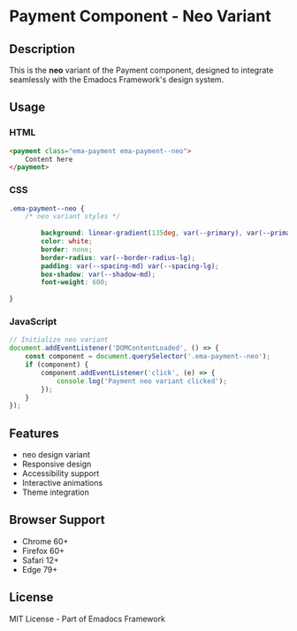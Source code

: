 # Payment Component - Neo Variant

## Description
This is the **neo** variant of the Payment component, designed to integrate seamlessly with the Emadocs Framework's design system.

## Usage

### HTML
```html
<payment class="ema-payment ema-payment--neo">
    Content here
</payment>
```

### CSS
```css
.ema-payment--neo {
    /* neo variant styles */
    
        background: linear-gradient(135deg, var(--primary), var(--primary-dark));
        color: white;
        border: none;
        border-radius: var(--border-radius-lg);
        padding: var(--spacing-md) var(--spacing-lg);
        box-shadow: var(--shadow-md);
        font-weight: 600;
    
}
```

### JavaScript
```javascript
// Initialize neo variant
document.addEventListener('DOMContentLoaded', () => {
    const component = document.querySelector('.ema-payment--neo');
    if (component) {
        component.addEventListener('click', (e) => {
            console.log('Payment neo variant clicked');
        });
    }
});
```

## Features
- neo design variant
- Responsive design
- Accessibility support
- Interactive animations
- Theme integration

## Browser Support
- Chrome 60+
- Firefox 60+
- Safari 12+
- Edge 79+

## License
MIT License - Part of Emadocs Framework

